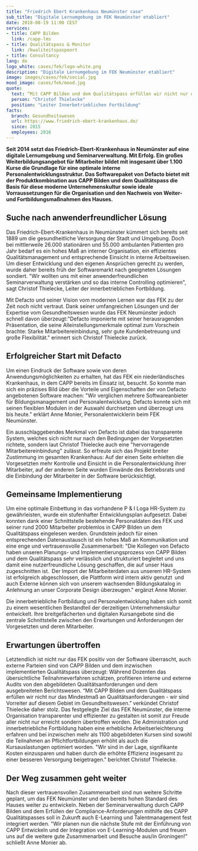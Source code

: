 ```yaml
---
title: "Friedrich Ebert Krankenhaus Neumünster case"
sub_title: "Digitale Lernumgebung im FEK Neumünster etabliert"
date: 2018-08-19 11:00 CEST
services:
- title: CAPP Bilden
  link: /capp-lms
- title: Qualitätspass & Monitor
  link: /kwaliteitspaspoort
- title: Consultancy
lang: de
logo_white: cases/fek/logo-white.png
description: "Digitale Lernumgebung im FEK Neumünster etabliert"
image: images/cases/fek/social.jpg
mood_image: cases/fek/mood.jpg
quote:
  text: “Mit CAPP Bilden und dem Qualitätspass erfüllen wir nicht nur das Mindestmaß an Qualitätsanforderungen - wir sind Vorreiter auf diesem Gebiet im Gesundheitswesen.”
  person: "Christof Thielecke"
  position: "Leiter Innerbetrieblichen Fortbildung"
facts:
  branch: Gesundheitswesen
  url: https://www.friedrich-ebert-krankenhaus.de/
  since: 2015
  employees: 2016
---
```


__Seit 2014 setzt das Friedrich-Ebert-Krankenhaus in Neumünster auf eine digitale Lernumgebung und Seminarverwaltung. Mit Erfolg. Ein großes Weiterbildungsangebot für Mitarbeiter bildet mit insgesamt über 1.100 Kurse die Grundlage für eine optimale interne Personalentwicklungsstruktur. Das Softwarepaket von Defacto bietet mit der Produktkombination aus CAPP Bilden und dem Qualitätspass die Basis für diese moderne Unternehmenskultur sowie ideale Vorraussetzungen für die Organisation und den Nachweis von Weiter- und Fortbildungsmaßnahmen des Hauses.__

## Suche nach anwenderfreundlicher Lösung

Das Friedrich-Ebert-Krankenhaus in Neumünster kümmert sich bereits seit 1889 um die gesundheitliche Versorgung der Stadt und Umgebung. Doch bei mittlerweile 26.000 stationären und 55.000 ambulanten Patienten pro Jahr bedarf es ein hohes Maß an interner Organisation, ein effizientes Qualitätsmanagement und entsprechende Einsicht in interne Arbeitsweisen. Um dieser Entwicklung und den eigenen Ansprüchen gerecht zu werden, wurde daher bereits früh der Softwaremarkt nach geeigneten Lösungen sondiert. "Wir wollten uns mit einer anwenderfreundlichen Seminarverwaltung verstärken und so das interne Controlling optimieren", sagt Christof Thielecke, Leiter der innerbetrieblichen Fortbildung.

Mit Defacto und seiner Vision vom modernen Lernen war das FEK zu der Zeit noch nicht vertraut. Dank seiner umfangreichen Lösungen und der Expertise vom Gesundheitswesen wurde das FEK Neumünster jedoch schnell davon überzeugt:"Defacto imponierte mit seiner herausragenden Präsentation, die seine Alleinstellungsmerkmale optimal zum Vorschein brachte: Starke Mitarbeitereinbindung, sehr gute Kundenbetreuung und große Flexibilität." erinnert sich Christof Thielecke zurück.

## Erfolgreicher Start mit Defacto

Um einen Eindruck der Software sowie von deren Anwendungsmöglichkeiten zu erhalten, hat das FEK ein niederländisches Krankenhaus, in dem CAPP bereits im Einsatz ist, besucht. So konnte man sich ein präzises Bild über die Vorteile und Eigenschaften der von Defacto angebotenen Software machen: "Wir verglichen mehrere Softwareanbieter für Bildungsmanagement und Personalentwicklung. Defacto konnte sich mit seinen flexiblen Modulen in der Auswahl durchsetzen und überzeugt uns bis heute." erklärt Anne Monier, Personalentwicklerin beim FEK Neumünster.

Ein ausschlaggebendes Merkmal von Defacto ist dabei das transparente System, welches sich nicht nur nach den Bedingungen der Vorgesetzten richtete, sondern laut Christof Thielecke auch eine "hervorragende Mitarbeitereinbindung" zulässt. So erfreute sich das Projekt breiter Zustimmung im gesamten Krankenhaus: Auf der einen Seite erhielten die Vorgesetzten mehr Kontrolle und Einsicht in die Personalentwicklung ihrer Mitarbeiter, auf der anderen Seite wurden Einwände des Betriebsrats und die Einbindung der Mitarbeiter in der Software berücksichtigt.

## Gemeinsame Implementierung

Um eine optimale Einbettung in das vorhandene P & I Loga HR-System zu gewährleisten, wurde ein stufenhafter Entwicklungsplan aufgesetzt. Dabei konnten dank einer Schnittstelle bestehende Personaldaten des FEK und seiner rund 2000 Mitarbeiter problemlos in CAPP Bilden un dem Qualitätspass eingelesen werden. Grundstein jedoch für einen entsprechenden Datenaustausch ist ein hohes Maß an Kommunikation und eine enge und vertrauensvolle Zusammenarbeit: "Die Kollegen von Defacto haben unseren Planungs- und Implementierungsprozess von CAPP Bilden und dem Qualitätspass sehr verlässlich und strukturiert begleitet und uns damit eine nutzerfreundliche Lösung geschaffen, die auf unser Haus zugeschnitten ist. Der Import der Mitarbeiterdaten aus unserem HR-System ist erfolgreich abgeschlossen, die Plattform wird intern aktiv genutzt und auch Externe können sich von unserem wachsenden Bildungskatalog in Anlehnung an unser Corporate Design überzeugen." ergänzt Anne Monier.

Die innerbetriebliche Fortbildung und Personalentwicklung haben sich somit zu einem wesentlichen Bestandteil der derzeitigen Unternehmenskultur entwickelt. Ihre breitgefächerten und digitalen Kursangebote sind die zentrale Schnittstelle zwischen den Erwartungen und Anforderungen der Vorgesetzten und deren Mitarbeiter.

## Erwartungen übertroffen

Letztendlich ist nicht nur das FEK positiv von der Software überrascht, auch externe Parteien sind von CAPP Bilden und dem inzwischen implementierten Qualitätspass überzeugt: Während Dozenten das übersichtliche Teilnahmeverfahren schätzen, profitieren interne und externe Audits von den abgebildeten Qualitätsanforderungen und dem ausgebreiteten Berichtswesen. “Mit CAPP Bilden und dem Qualitätspass erfüllen wir nicht nur das Mindestmaß an Qualitätsanforderungen - wir sind Vorreiter auf diesem Gebiet im Gesundheitswesen.” verkündet Christof Thielecke daher stolz.
Das festgelegte Ziel das FEK Neumünster, die interne Organisation transparenter und effizienter zu gestalten ist somit zur Freude aller nicht nur erreicht sondern übertroffen worden. Die Administration und innerbetriebliche Fortbildung haben eine erhebliche Arbeitserleichterung erfahren und bei inzwischen mehr als 1100 abgebildeten Kursen sind sowohl die Teilnahmen an Pflichtfortbildungen erhöht als auch die Kursauslastungen optimiert worden. "Wir sind in der Lage, signifikante Kosten einzusparen und haben durch die erhöhte Effizienz insgesamt zu einer besseren Versorgung beigetragen." berichtet Christof Thielecke.

## Der Weg zusammen geht weiter

Nach dieser vertrauensvollen Zusammenarbeit sind nun weitere Schritte geplant, um das FEK Neumünster und den bereits hohen Standard des Hauses weiter zu entwickeln. Neben der Seminarverwaltung durch CAPP Bilden und dem Erfüllen der Compliance-Anforderungen mithilfe des CAPP Qualitätspasses soll in Zukunft auch E-Learning und Talentmanagement fest integriert werden. "Wir planen nun die nächste Stufe mit der Einführung von CAPP Entwickeln und der Integration von E-Learning-Modulen und freuen uns auf die weitere gute Zusammenarbeit und Besuche aus/in Groningen!" schließt Anne Monier ab.
